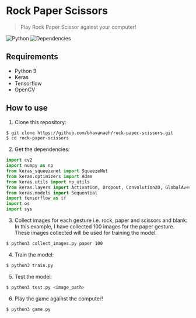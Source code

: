 # Rock Paper Scissors
 > Play Rock Paper Scissor against your computer!

![Python](https://img.shields.io/badge/python-v3.6+-blue.svg)
![Dependencies](https://img.shields.io/badge/dependencies-up%20to%20date-brightgreen.svg)

## Requirements

- Python 3
- Keras
- Tensorflow
- OpenCV

## How to use

1. Clone this repository:

```sh
$ git clone https://github.com/bhavanaeh/rock-paper-scissors.git
$ cd rock-paper-scissors
```
2. Get the dependencies: 

```python
import cv2
import numpy as np
from keras_squeezenet import SqueezeNet
from keras.optimizers import Adam
from keras.utils import np_utils
from keras.layers import Activation, Dropout, Convolution2D, GlobalAveragePooling2D
from keras.models import Sequential
import tensorflow as tf
import os 
import sys
```
3. Collect images for each gesture i.e. rock, paper and scissors and blank: In this example, I have collected 100 images for the paper gesture. These images collected will be used for training the model.

```sh
$ python3 collect_images.py paper 100
```
4. Train the model:

```sh
$ python3 train.py
```
5. Test the model:

```sh
$ python3 test.py <image_path>
```
6. Play the game against the computer!
```sh
$ python3 game.py
```